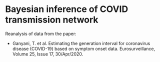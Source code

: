 # Bayesian inference of COVID transmission network

Reanalysis of data from the paper:

- Ganyani, T. et al. Estimating the generation interval for coronavirus disease (COVID-19) based on symptom onset data. Eurosurveillance, Volume 25, Issue 17, 30/Apr/2020. 

